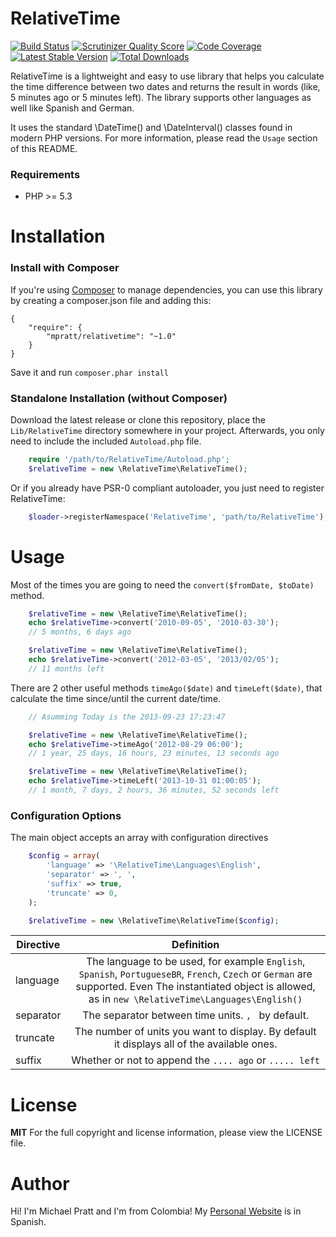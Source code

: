 RelativeTime
============
[![Build Status](https://secure.travis-ci.org/mpratt/RelativeTime.png?branch=master)](http://travis-ci.org/mpratt/RelativeTime) [![Scrutinizer Quality Score](https://scrutinizer-ci.com/g/mpratt/RelativeTime/badges/quality-score.png?s=7d8978c141f211feed8a9226a11e0eaeb5ea2c2d)](https://scrutinizer-ci.com/g/mpratt/RelativeTime/) [![Code Coverage](https://scrutinizer-ci.com/g/mpratt/RelativeTime/badges/coverage.png?s=aacc53653692a9ed3e24851707ead24346124351)](https://scrutinizer-ci.com/g/mpratt/RelativeTime/) [![Latest Stable Version](https://poser.pugx.org/mpratt/relativetime/v/stable.png)](https://packagist.org/packages/mpratt/relativetime) [![Total Downloads](https://poser.pugx.org/mpratt/relativetime/downloads.png)](https://packagist.org/packages/mpratt/relativetime)

RelativeTime is a lightweight and easy to use library that helps you calculate the time difference between two dates and returns the result in words
(like, 5 minutes ago or 5 minutes left).  The library supports other languages as well like Spanish and German.

It uses the standard \DateTime() and \DateInterval() classes found in modern PHP versions. For more information, please read the `Usage` section of
this README.

### Requirements
- PHP >= 5.3

Installation
============

### Install with Composer
If you're using [Composer](https://github.com/composer/composer) to manage
dependencies, you can use this library by creating a composer.json file and adding this:

    {
        "require": {
            "mpratt/relativetime": "~1.0"
        }
    }

Save it and run `composer.phar install`

### Standalone Installation (without Composer)
Download the latest release or clone this repository, place the `Lib/RelativeTime` directory somewhere in your project. Afterwards, you only need to include
the included `Autoload.php` file.

```php
    require '/path/to/RelativeTime/Autoload.php';
    $relativeTime = new \RelativeTime\RelativeTime();
```

Or if you already have PSR-0 compliant autoloader, you just need to register RelativeTime:

```php
    $loader->registerNamespace('RelativeTime', 'path/to/RelativeTime');
```

Usage
=====
Most of the times you are going to need the `convert($fromDate, $toDate)` method.
```php
    $relativeTime = new \RelativeTime\RelativeTime();
    echo $relativeTime->convert('2010-09-05', '2010-03-30');
    // 5 months, 6 days ago

    $relativeTime = new \RelativeTime\RelativeTime();
    echo $relativeTime->convert('2012-03-05', '2013/02/05');
    // 11 months left
```

There are 2 other useful methods `timeAgo($date)` and `timeLeft($date)`, that calculate the time since/until
the current date/time.

```php
    // Asumming Today is the 2013-09-23 17:23:47

    $relativeTime = new \RelativeTime\RelativeTime();
    echo $relativeTime->timeAgo('2012-08-29 06:00');
    // 1 year, 25 days, 16 hours, 23 minutes, 13 seconds ago

    $relativeTime = new \RelativeTime\RelativeTime();
    echo $relativeTime->timeLeft('2013-10-31 01:00:05');
    // 1 month, 7 days, 2 hours, 36 minutes, 52 seconds left
```

### Configuration Options
The main object accepts an array with configuration directives

```php
    $config = array(
        'language' => '\RelativeTime\Languages\English',
        'separator' => ', ',
        'suffix' => true,
        'truncate' => 0,
    );

    $relativeTime = new \RelativeTime\RelativeTime($config);
```

| Directive     | Definition
| ------------- |:-------------:
| language      | The language to be used, for example `English`, `Spanish`,  `PortugueseBR`, `French`, `Czech` or `German` are supported. Even The instantiated object is allowed, as in `new \RelativeTime\Languages\English()`
| separator     | The separator between time units. `, ` by default.
| truncate      | The number of units you want to display. By default it displays all of the available ones.
| suffix        | Whether or not to append the `.... ago` or `..... left`

License
=======
**MIT**
For the full copyright and license information, please view the LICENSE file.

Author
=====
Hi! I'm Michael Pratt and I'm from Colombia!
My [Personal Website](http://www.michael-pratt.com) is in Spanish.

